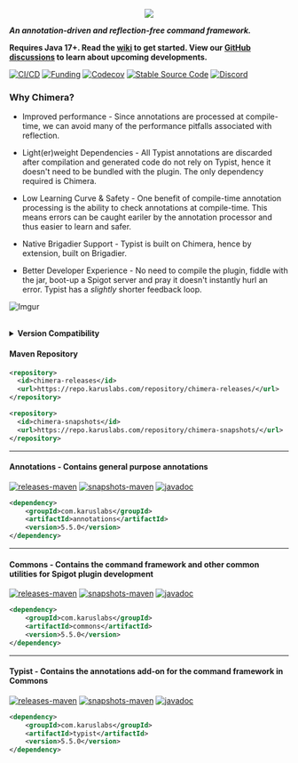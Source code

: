<p align = "center">
  <img src = "https://i.imgur.com/iHgSlXk.png">
</p>

**_An annotation-driven and reflection-free command framework._**

**Requires Java 17+. Read the [wiki](https://github.com/Pante/Chimera/wiki) to get started. View our [GitHub discussions](https://github.com/Pante/chimera/discussions/300) to learn about upcoming developments.**

[![CI/CD](https://github.com/Pante/Chimera/workflows/CI/CD/badge.svg)](https://github.com/Pante/Chimera/actions?query=workflow%3ACI%2FCD)
[![Funding](https://img.shields.io/badge/%F0%9F%A4%8D%20-sponsorship-ff69b4?style=flat-square)](https://github.com/sponsors/Pante)
[![Codecov](https://codecov.io/gh/Pante/Chimera/branch/master/graph/badge.svg)](https://codecov.io/gh/Pante/Chimera)
[![Stable Source Code](https://img.shields.io/badge/stable-branch-blue.svg)](https://github.com/Pante/Chimera/tree/stable)
[![Discord](https://img.shields.io/discord/140273735772012544.svg?style=flat-square)](https://discord.gg/uE4C9NQ)

### Why Chimera?
* Improved performance - Since annotations are processed at compile-time, we can avoid many of the performance pitfalls associated with reflection.

* Light(er)weight Dependencies - All Typist annotations are discarded after compilation and generated code do not rely on Typist, hence it doesn't need to be bundled with the plugin. The only dependency required is Chimera.

* Low Learning Curve & Safety - One benefit of compile-time annotation processing is the ability to check annotations at compile-time. This means errors can be caught eariler by the annotation processor and thus easier to learn and safer.

* Native Brigadier Support - Typist is built on Chimera, hence by extension, built on Brigadier.

* Better Developer Experience - No need to compile the plugin, fiddle with the jar, boot-up a Spigot server and pray it doesn't instantly hurl an error. Typist has a _slightly_ shorter feedback loop.

![Imgur](https://imgur.com/4gI73KN.gif)
<br>
<br>
<details>
    <summary>
        <b>Version Compatibility</b>
    </summary>

| Chimera Version | Minecraft Version |
|-----------------|-------------------|
| 5.5.0           | 1.19.2 - 1.19.3   |
| 5.4.2           | 1.19.1            |
| 5.3.0           | 1.18.2            |
| 5.2.0           | 1.18.0 - 1.18.1   |
| 5.1.0           | 1.17.1            |
| 5.0.0           | 1.17.0            |
| 4.9.0-SNAPSHOT  | 1.16.4            |
| 4.8.0           | 1.16.3            |
| 4.7.1           | 1.16.1            |
| 4.6.1           | 1.15.2            |
| 4.3.0           | 1.14 - 1.14.4     |
| 4.1.0           | 1.13.2            |
</details>

#### Maven Repository
```XML
<repository>
  <id>chimera-releases</id>
  <url>https://repo.karuslabs.com/repository/chimera-releases/</url>
</repository>

<repository>
  <id>chimera-snapshots</id>
  <url>https://repo.karuslabs.com/repository/chimera-snapshots/</url>
</repository>
```

***
#### Annotations - Contains general purpose annotations
[![releases-maven](https://img.shields.io/maven-metadata/v/https/repo.karuslabs.com/repository/chimera-releases/com/karuslabs/chimera/maven-metadata.xml.svg)](https://repo.karuslabs.com/service/rest/repository/browse/chimera-releases/com/karuslabs/annotations/)
[![snapshots-maven](https://img.shields.io/maven-metadata/v/https/repo.karuslabs.com/repository/chimera-snapshots/com/karuslabs/chimera/maven-metadata.xml.svg)](https://repo.karuslabs.com/service/rest/repository/browse/chimera-snapshots/com/karuslabs/annotations/)
[![javadoc](https://img.shields.io/badge/javadoc-latest-brightgreen.svg)](https://repo.karuslabs.com/repository/chimera/latest/annotations/apidocs/index.html)
```XML
<dependency>
    <groupId>com.karuslabs</groupId>
    <artifactId>annotations</artifactId>
    <version>5.5.0</version>
</dependency>
```

***
#### Commons - Contains the command framework and other common utilities for Spigot plugin development
[![releases-maven](https://img.shields.io/maven-metadata/v/https/repo.karuslabs.com/repository/chimera-releases/com/karuslabs/chimera/maven-metadata.xml.svg)](https://repo.karuslabs.com/service/rest/repository/browse/chimera-releases/com/karuslabs/commons)
[![snapshots-maven](https://img.shields.io/maven-metadata/v/https/repo.karuslabs.com/repository/chimera-snapshots/com/karuslabs/chimera/maven-metadata.xml.svg)](https://repo.karuslabs.com/service/rest/repository/browse/chimera-snapshots/com/karuslabs/commons)
[![javadoc](https://img.shields.io/badge/javadoc-latest-brightgreen.svg)](https://repo.karuslabs.com/repository/chimera/latest/commons/apidocs/index.html)
```XML
<dependency>
    <groupId>com.karuslabs</groupId>
    <artifactId>commons</artifactId>
    <version>5.5.0</version>
</dependency>
```

***
#### Typist - Contains the annotations add-on for the command framework in Commons
[![releases-maven](https://img.shields.io/maven-metadata/v/https/repo.karuslabs.com/repository/chimera-releases/com/karuslabs/chimera/maven-metadata.xml.svg)](https://repo.karuslabs.com/service/rest/repository/browse/chimera-releases/com/karuslabs/typist)
[![snapshots-maven](https://img.shields.io/maven-metadata/v/https/repo.karuslabs.com/repository/chimera-snapshots/com/karuslabs/chimera/maven-metadata.xml.svg)](https://repo.karuslabs.com/service/rest/repository/browse/chimera-snapshots/com/karuslabs/typist)
[![javadoc](https://img.shields.io/badge/javadoc-latest-brightgreen.svg)](https://repo.karuslabs.com/repository/chimera/latest/typist/apidocs/index.html)
```XML
<dependency>
    <groupId>com.karuslabs</groupId>
    <artifactId>typist</artifactId>
    <version>5.5.0</version>
</dependency>
```
